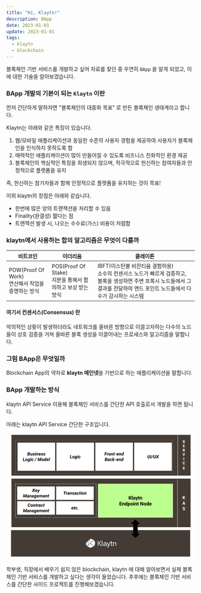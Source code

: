 ```yaml
---
title: "Hi, Klaytn!"
description: BApp
date: 2023-01-01
update: 2023-01-01
tags:
  - klaytn
  - blockchain
---
```


블록체인 기반 서비스를 개발하고 싶어 자료를 찾던 중 우연히 `BApp` 을 알게 되었고, 이에 대한 기술을 알아보겠습니다.

### BApp 개발의 기본이 되는 `Klaytn` 이란
먼저 간단하게 말하자면 "블록체인의 대중화 목표" 로 만든 블록체인 생태계라고 합니다.

Klaytn는 아래와 같은 특징이 있습니다.
1. 웹/모바일 애플리케이션과 동일한 수준의 사용자 경험을 제공하여 사용자가 블록체인을 인식하지 못하도록 함
2. 매력적인 애플리케이션이 많이 만들어질 수 있도록 비즈니스 친화적인 환경 제공
3. 블록체인의 핵심적인 특징을 희생되지 않으며, 적극적으로 헌신하는 참여자들과 안정적으로 플랫폼을 유지

즉, 헌신하는 참가자들과 함께 안정적으로 플랫폼을 유지하는 것이 목표!

이외 klaytn의 장점은 아래와 같습니다.
- 한번에 많은 양의 트랜잭션을 처리할 수 있음 
- Finality(완결성) 짧다는 점
- 트랜잭션 발생 시, 나오는 수수료(가스) 비용이 저렴함

### klaytn에서 사용하는 합의 알고리즘은 무엇이 다를까
| 비트코인                                     |이더리움|클레이튼|
|------------------------------------------|---|---|
| POW(Proof Of Work) <br> 연산해서 작업을 증명하는 방식 |POS(Proof Of Stake) <br> 지분을 통해서 합의하고 보상 받는 방식|IBFT(이스탄불 비잔티움 결함허용) <br> 소수의 컨센서스 노드가 빠르게 검증하고, 블록을 생성하면 주변 프록시 노드들에서 그 결과를 전달하여 엔드 포인트 노드들에서 다수가 감시하는 시스템|

#### 여기서 **컨센서스(Consensus)** 란 
악의적인 상황이 발생하더라도 네트워크를 올바른 방향으로 이끌고자하는 다수의 노드들이 상호 검증을 거쳐 올바른 블록 생성을 이끌어내는 프로세스와 알고리즘을 말합니다.

### 그럼 BApp은 무엇일까
Blockchain App의 약자로 **klaytn 메인넷**을 기반으로 하는 애플리케이션을 말합니다.

### BApp 개발하는 방식
klaytn API Service 이용해 블록체인 서비스를 간단한 API 호출로서 개발을 하면 됩니다.

아래는 klaytn API Service 간단한 구조입니다.

![kas.png](./kas.png)


 
학부생, 직장에서 배우기 쉽지 않은 blockchain, klaytn 에 대해 알아보면서 실제 블록체인 기반 서비스를 개발하고 싶다는 생각이 들었습니다. 추후에는 블록체인 기반 서비스를 간단한 사이드 프로젝트를 진행해보겠습니다.